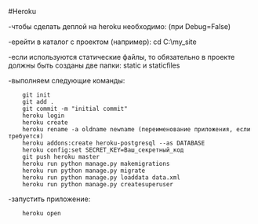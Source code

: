 #Heroku

 -чтобы сделать деплой на heroku необходимо:
            (при Debug=False)

 -ерейти в каталог с проектом (например):
        cd C:\my_site

 -если используются статические файлы, то обязательно в проекте должны быть созданы две папки: static и staticfiles

 -выполняем следующие команды:

        git init
        git add .
        git commit -m "initial commit"
        heroku login
        heroku create
        heroku rename -a oldname newname (переименование приложения, если требуется)
        heroku addons:create heroku-postgresql --as DATABASE
        heroku config:set SECRET_KEY=Ваш_секретный_код
        git push heroku master
        heroku run python manage.py makemigrations
        heroku run python manage.py migrate
        heroku run python manage.py loaddata data.xml
        heroku run python manage.py createsuperuser


 -запустить приложение:
 
        heroku open